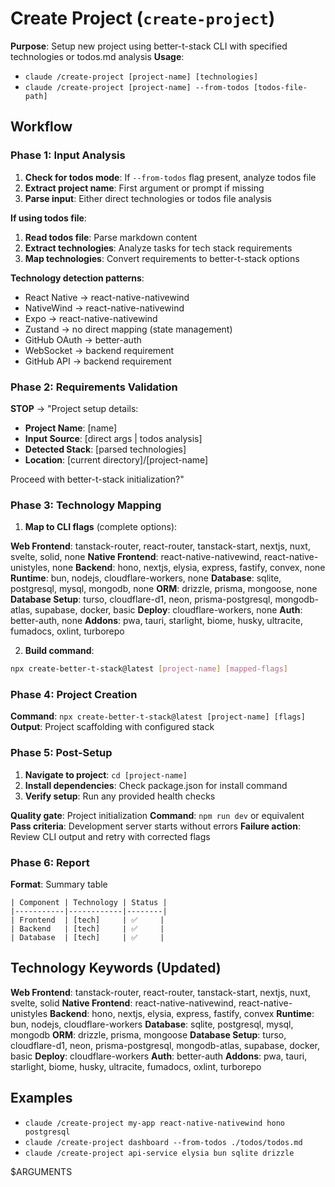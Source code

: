 # Create Project (`create-project`)

**Purpose**: Setup new project using better-t-stack CLI with specified technologies or todos.md analysis
**Usage**:

- `claude /create-project [project-name] [technologies]`
- `claude /create-project [project-name] --from-todos [todos-file-path]`

## Workflow

### Phase 1: Input Analysis

1. **Check for todos mode**: If `--from-todos` flag present, analyze todos file
2. **Extract project name**: First argument or prompt if missing
3. **Parse input**: Either direct technologies or todos file analysis

**If using todos file**:

1. **Read todos file**: Parse markdown content
2. **Extract technologies**: Analyze tasks for tech stack requirements
3. **Map technologies**: Convert requirements to better-t-stack options

**Technology detection patterns**:

- React Native → react-native-nativewind
- NativeWind → react-native-nativewind
- Expo → react-native-nativewind
- Zustand → no direct mapping (state management)
- GitHub OAuth → better-auth
- WebSocket → backend requirement
- GitHub API → backend requirement

### Phase 2: Requirements Validation

**STOP** → "Project setup details:

- **Project Name**: [name]
- **Input Source**: [direct args | todos analysis]
- **Detected Stack**: [parsed technologies]
- **Location**: [current directory]/[project-name]

Proceed with better-t-stack initialization?"

### Phase 3: Technology Mapping

1. **Map to CLI flags** (complete options):

**Web Frontend**: tanstack-router, react-router, tanstack-start, nextjs, nuxt, svelte, solid, none
**Native Frontend**: react-native-nativewind, react-native-unistyles, none
**Backend**: hono, nextjs, elysia, express, fastify, convex, none
**Runtime**: bun, nodejs, cloudflare-workers, none
**Database**: sqlite, postgresql, mysql, mongodb, none
**ORM**: drizzle, prisma, mongoose, none
**Database Setup**: turso, cloudflare-d1, neon, prisma-postgresql, mongodb-atlas, supabase, docker, basic
**Deploy**: cloudflare-workers, none
**Auth**: better-auth, none
**Addons**: pwa, tauri, starlight, biome, husky, ultracite, fumadocs, oxlint, turborepo

2. **Build command**:

```bash
npx create-better-t-stack@latest [project-name] [mapped-flags]
```

### Phase 4: Project Creation

**Command**: `npx create-better-t-stack@latest [project-name] [flags]`
**Output**: Project scaffolding with configured stack

### Phase 5: Post-Setup

1. **Navigate to project**: `cd [project-name]`
2. **Install dependencies**: Check package.json for install command
3. **Verify setup**: Run any provided health checks

**Quality gate**: Project initialization
**Command**: `npm run dev` or equivalent
**Pass criteria**: Development server starts without errors
**Failure action**: Review CLI output and retry with corrected flags

### Phase 6: Report

**Format**: Summary table

```
| Component | Technology | Status |
|-----------|------------|--------|
| Frontend  | [tech]     | ✅     |
| Backend   | [tech]     | ✅     |
| Database  | [tech]     | ✅     |
```

## Technology Keywords (Updated)

**Web Frontend**: tanstack-router, react-router, tanstack-start, nextjs, nuxt, svelte, solid
**Native Frontend**: react-native-nativewind, react-native-unistyles
**Backend**: hono, nextjs, elysia, express, fastify, convex
**Runtime**: bun, nodejs, cloudflare-workers
**Database**: sqlite, postgresql, mysql, mongodb
**ORM**: drizzle, prisma, mongoose
**Database Setup**: turso, cloudflare-d1, neon, prisma-postgresql, mongodb-atlas, supabase, docker, basic
**Deploy**: cloudflare-workers
**Auth**: better-auth
**Addons**: pwa, tauri, starlight, biome, husky, ultracite, fumadocs, oxlint, turborepo

## Examples

- `claude /create-project my-app react-native-nativewind hono postgresql`
- `claude /create-project dashboard --from-todos ./todos/todos.md`
- `claude /create-project api-service elysia bun sqlite drizzle`

$ARGUMENTS

